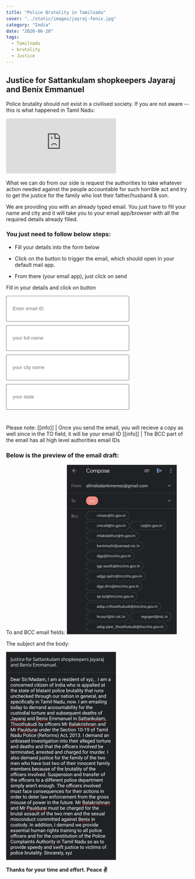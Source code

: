 ```yaml
---
title: "Police Brutality in Tamilnadu"
cover: "../static/images/jayraj-fenix.jpg"
category: "India"
date: "2020-06-28"
tags:
  - Tamilnadu
  - brutality
  - Justice
---
```


## Justice for Sattankulam shopkeepers Jayaraj and Benix Emmanuel

Police brutality should not exist in a civilised society. If you are not aware -- this is what happened in Tamil Nadu:

<iframe src="https://www.youtube.com/embed/xgC3UpERJFk" frameborder="0" allow="accelerometer; autoplay; encrypted-media; gyroscope; picture-in-picture" allowfullscreen></iframe>

What we can do from our side is request the authorities to take whatever action needed against the people accountable for such horrible act and try to get the justice for the family who lost their father/husband & son. 

We are providing you with an already typed email. You just have to fill your name and city and it will take you to your email app/browser with all the required details already filled. 

### You just need to follow below steps:

* Fill your details into the form below

* Click on the button to trigger the email, which should open in your default mail app.

* From there (your email app), just click on send



<style>
       
     
     #emailFrom   input {
            display: block;
            min-width: 300px;
            margin: 10px 0;
            height: 50px;
            padding: 8px 16px;
            font: 14px 400;
        }
        #emailAction {
            margin: 40px 0;
        }
        #emailAction a {
            background: #000;
            color: #fff;
            text-decoration: none;
            padding: 20px;
            letter-spacing: 2px;
            font-size: 16px;
            cursor: pointer;
        }
        #emailAction a:hover {
            background: #fff;
            color: #000;
            border: 1px solid;
        }
        .preview-email {
          width: 300px;
          height: auto;
        }
    </style>

<div id="emailFrom">
<p>Fill in your details and click on button</p>
    <input type="email" placeholder="Enter email ID" id="useremailAddress">
    <input type="text" placeholder="your full name" id="userName">
    <input type="text" placeholder="your city name" id="userCity">
    <input type="text" placeholder="your state" id="userState">
    <div id="emailAction"></div>
</div>
<script type="text/javascript"\>
    let aTag = document.createElement('a');
    aTag.innerHTML = 'Trigger email';
    aTag.target = "_blank";
    aTag.addEventListener('click', () => {
        let useremailAddress = document.getElementById("useremailAddress").value;
        let userCity = document.getElementById("userCity").value;
        let userState = document.getElementById("userState").value;
        let userName = document.getElementById("userName").value;
        let emailAction = document.getElementById("emailAction");
        let emailToAddress = useremailAddress;
        let emailInBCC = 'cmsec@tn.gov.in,cmcell@tn.gov.in,cs@tn.gov.in,mlakolathur@tn.gov.in,kanimozhi@sansad.nic.in,dgp@tncctns.gov.in,igp.south@tncctns.gov.in,adgp.sjahr@tncctns.gov.in,dgp.shrs@tncctns.gov.in,sp.tut@tncctns.gov.in,adsp.crthoothukudi@tncctns.gov.in,hcourt@tn.nic.in,regrgenl@nic.in,adsp.pew_thoothukudi@tncctns.gov.in';
        let emailSubject = 'Justice for Sattankulam shopkeepers Jayaraj and Benix Emmanuel.';
        let emailBody = `Dear Sir/Madam,%0D%0A%0D%0AI am a resident of ${userCity}, ${userState}. I am a concerned citizen of India who is appalled at the state of blatant police brutality that runs unchecked through our nation in general, and specifically in Tamil Nadu, now. I am emailing today to demand accountability for the custodial torture and subsequent deaths of Jayaraj and Benix Emmanuel in Sattankulam, Thoothukudi by officers Mr Balakrishnan and Mr Pauldurai under the Section 10-19 of Tamil Nadu Police (Reforms) Act, 2013. I demand an unbiased investigation into their alleged torture and deaths and that the officers involved be terminated, arrested and charged for murder. I also demand justice for the family of the two men who have lost two of their innocent family members because of the brutality of the officers involved. Suspension and transfer of the officers to a different police department simply aren't enough. The officers involved must face consequences for their actions in order to deter law enforcement from the gross misuse of power in the future. Mr Balakrishnan and Mr Pauldurai must be charged for the brutal assault of the two men and the sexual misconduct committed against Benix in custody. In addition, I demand we provide essential human rights training to all police officers and for the constitution of the Police Complaints Authority in Tamil Nadu so as to provide speedy and swift justice to victims of police brutality.%0D%0A%0D%0ASincerely, %0D%0A%0D%0A${userName}`;
        aTag.href = `mailto:${emailToAddress}?subject=${emailSubject}&bcc=${emailInBCC}&body=${emailBody}`;
    });
    emailAction.appendChild(aTag);
</script>

Please note:
[[info]]
| Once you send the email, you will recieve a copy as well since in the TO field, it will be your email ID
[[info]]
| The BCC part of the email has all high level authorities email IDs 

### Below is the preview of the email draft:

To and BCC email fields: 
<img src="../static/images/email-draft-1.jpg" alt="email-draft-1"	title="email-draft-1" class="preview-email"/>

The subject and the body:

<img src="../static/images/email-draft-2.jpg" alt="email-draft-2"	title="email-draft-2" class="preview-email"/>

**Thanks for your time and effort. Peace ✌**